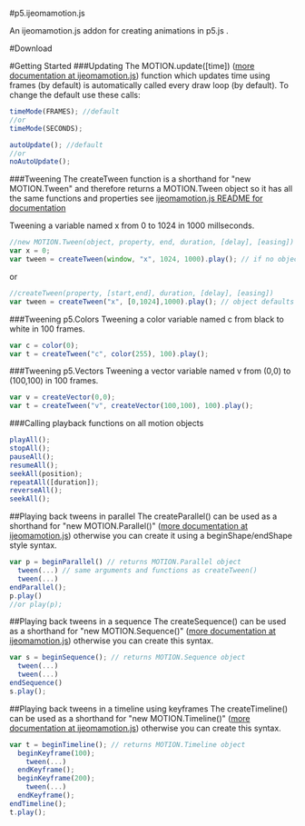 #p5.ijeomamotion.js
 
An ijeomamotion.js addon for creating animations in p5.js .  

#Download  

#Getting Started 
###Updating
The MOTION.update([time]) ([more documentation at ijeomamotion.js](https://github.com/ekeneijeoma/ijeomamotion.js#updating)) function which updates time using frames (by default) is automatically called every draw loop (by default). To change the default use these calls: 

```javascript 
timeMode(FRAMES); //default 
//or
timeMode(SECONDS);
``` 

```javascript 
autoUpdate(); //default 
//or
noAutoUpdate();
``` 

###Tweening
The createTween function is a shorthand for "new MOTION.Tween" and therefore returns a MOTION.Tween object so it has all the same functions and properties see [ijeomamotion.js README for documentation](https://github.com/ekeneijeoma/ijeomamotion.js#tweening)

Tweening a variable named x from 0 to 1024 in 1000 millseconds. 
```javascript 
//new MOTION.Tween(object, property, end, duration, [delay], [easing])
var x = 0;
var tween = createTween(window, "x", 1024, 1000).play(); // if no object is passed it will default to window
```
or
```javascript 
//createTween(property, [start,end], duration, [delay], [easing])
var tween = createTween("x", [0,1024],1000).play(); // object defaults to window and the variable x is defined in window with a starting value of 0
``` 
 
###Tweening p5.Colors 
Tweening a color variable named c from black to white in 100 frames.
```javascript
var c = color(0);
var t = createTween("c", color(255), 100).play();
```
 
###Tweening p5.Vectors
Tweening a vector variable named v from (0,0) to (100,100) in 100 frames.
```javascript
var v = createVector(0,0);
var t = createTween("v", createVector(100,100), 100).play();
```

###Calling playback functions on all motion objects
```javascript
playAll();
stopAll();
pauseAll();
resumeAll();
seekAll(position);
repeatAll([duration]);
reverseAll();
seekAll();
```

##Playing back tweens in parallel 
The createParallel()  can be used as a shorthand for "new MOTION.Parallel()" ([more documentation at ijeomamotion.js](https://github.com/ekeneijeoma/ijeomamotion.js#playing-back-tweens-in-parallel)) otherwise you can create it using a beginShape/endShape style syntax.

```javascript 
var p = beginParallel() // returns MOTION.Parallel object
  tween(...) // same arguments and functions as createTween() 
  tween(...)
endParallel();
p.play()
//or play(p); 
```

##Playing back tweens in a sequence
The createSequence()  can be used as a shorthand for "new MOTION.Sequence()" ([more documentation at ijeomamotion.js](https://github.com/ekeneijeoma/ijeomamotion.js#playing-back-tweens-in-sequence)) otherwise you can create this syntax.

```javascript
var s = beginSequence(); // returns MOTION.Sequence object
  tween(...)
  tween(...)
endSequence()
s.play();
```

##Playing back tweens in a timeline using keyframes
The createTimeline()  can be used as a shorthand for "new MOTION.Timeline()" ([more documentation at ijeomamotion.js](https://github.com/ekeneijeoma/ijeomamotion.js#playing-back-tweens-in-a-timeline)) otherwise you can create this syntax.

```javascript 
var t = beginTimeline(); // returns MOTION.Timeline object
  beginKeyframe(100); 
    tween(...)
  endKeyframe();
  beginKeyframe(200);
    tween(...)
  endKeyframe();
endTimeline();
t.play();
```